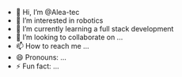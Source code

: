 - 👋 Hi, I’m @Alea-tec
- 👀 I’m interested in robotics 
- 🌱 I’m currently learning a full stack development 
- 💞️ I’m looking to collaborate on ...
- 📫 How to reach me ...
- 😄 Pronouns: ...
- ⚡ Fun fact: ...

<!---
Alea-tec/Alea-tec is a ✨ special ✨ repository because its `README.md` (this file) appears on your GitHub profile.
You can click the Preview link to take a look at your changes.
--->
